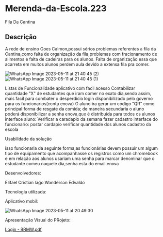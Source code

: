 # Merenda-da-Escola.223
Fila Da Cantina

## Descrição

A rede de ensino Goes Calmon,possui sérios problemas referentes a fila da Cantina,como falta de organização da fila,problemas com fracionamento de alimentos e falta de cadeiras para os alunos. Falta de organização essa que acarreta em muitos alunos perdem aula devido a extensa fila pra comer.

![WhatsApp Image 2023-05-11 at 21 40 45 (2)](https://github.com/Iaguinhogameprei/Merenda-da-Escola.223/assets/132063434/cde56320-fa40-40d0-9b7b-ca48648b5d50)
![WhatsApp Image 2023-05-11 at 21 40 45 (1)](https://github.com/Iaguinhogameprei/Merenda-da-Escola.223/assets/132063434/9478bc6d-1e70-4727-9abb-c259ccda5a00)


Listas de Funcionalidade
aplicativo com facil acesso
Contabilizar quantidade "X" de estudantes que iram comer no exato dia,sendo assim, mais facil para combater o desperdicio
login disponibilizado pelo governo para os funcionarios(conta enova)
O aluno ira gerar um codigo "QR" como principal forma de resgate da comida; de maneira secundaria o aluno poderá disponibilizar a senha enova,que é distribuida para todos os alunos
interface aluno:
Verificar a caradapio da semana 
fazer cadastro
interface do funcionario:
postar cardapio
verificar quantidade dos alunos
cadastro da escola


 
 
 Usabilidade da solução
 
 isso funcionaria da seguinte forma,as funcionárias devem possuir um algum tipo de equipamento que acompanhasse os registros como um chromebook e em relação aos alunos  usariam uma senha para marcar denominar que o estudante comeu naquele dia,senha esta do email enova
 
 Desenvolvedores:
 
Elifael
 Cristian
 Iago
 Wanderson
 Edvaldo
 
 Tecnologia utilizada:
 
 Aplicativo mobil:
 
 ![WhatsApp Image 2023-05-11 at 20 49 30](https://github.com/Iaguinhogameprei/Merenda-da-Escola.223/assets/132063434/44b227e1-870a-4acb-84f5-a7a1ad5fb4cc)

 
 Apresentação Visual do PRojeto:
 
 
 
 [Login - BRMW.pdf](https://github.com/Iaguinhogameprei/Merenda-da-Escola.223/files/11353107/Login.-.BRMW.pdf)
